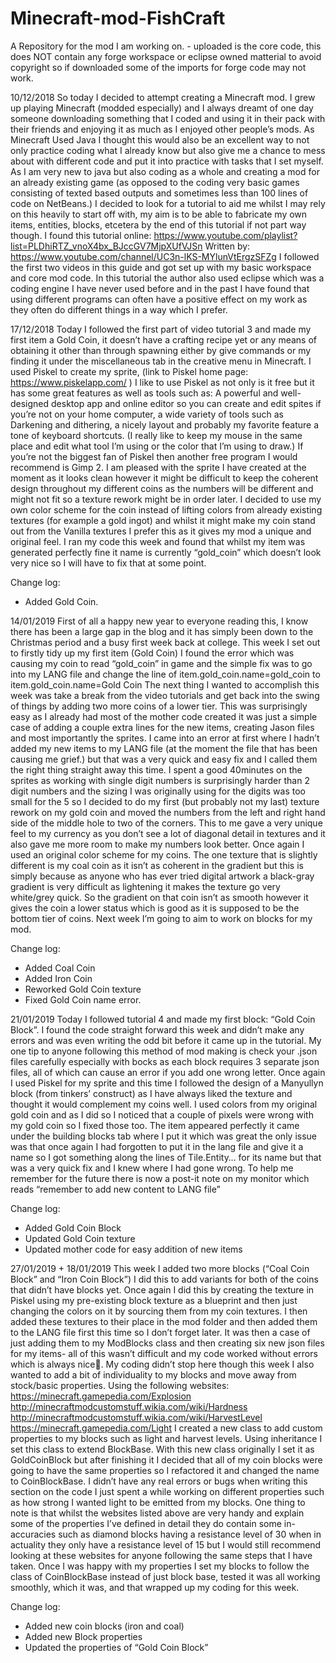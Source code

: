 # Minecraft-mod-FishCraft
A Repository for the mod I am working on. - uploaded is the core code, this does NOT contain any forge workspace or eclipse owned matterial to avoid copyright so if downloaded some of the imports for forge code may not work.

10/12/2018
So today I decided to attempt creating a Minecraft mod. I grew up playing Minecraft (modded especially) and I always dreamt of one day someone downloading something that I coded and using it in their pack with their friends and enjoying it as much as I enjoyed other people’s mods. As Minecraft Used Java I thought this would also be an excellent way to not only practice coding what I already know but also give me a chance to mess about with different code and put it into practice with tasks that I set myself. As I am very new to java but also coding as a whole and creating a mod for an already existing game (as opposed to the coding very basic games consisting of texted based outputs and sometimes less than 100 lines of code on NetBeans.) I decided to look for a tutorial to aid me whilst I may rely on this heavily to start off with, my aim is to be able to fabricate my own items, entities, blocks, etcetera by the end of this tutorial if not part way though. I found this tutorial online: https://www.youtube.com/playlist?list=PLDhiRTZ_vnoX4bx_BJccGV7MjpXUfVJSn
Written by:
https://www.youtube.com/channel/UC3n-lKS-MYlunVtErgzSFZg
I followed the first two videos in this guide and got set up with my basic workspace and core mod code. In this tutorial the author also used eclipse which was a coding engine I have never used before and in the past I have found that using different programs can often have a positive effect on my work as they often do different things in a way which I prefer.

17/12/2018
Today I followed the first part of video tutorial 3 and made my first item a Gold Coin, it doesn’t have a crafting recipe yet or any means of obtaining it other than through spawning either by give commands or my finding it under the miscellaneous tab in the creative menu in Minecraft. I used Piskel to create my sprite, (link to Piskel home page: https://www.piskelapp.com/ ) I like to use Piskel as not only is it free but it has some great features as well as tools such as: A powerful and well-designed desktop app and online editor so you can create and edit spites if you’re not on your home computer, a wide variety of tools such as Darkening and dithering, a nicely layout and probably my favorite feature a tone of keyboard shortcuts. (I really like to keep my mouse in the same place and edit what tool I’m using or the color that I’m using to draw.) If you’re not the biggest fan of Piskel then another free program I would recommend is Gimp 2. I am pleased with the sprite I have created at the moment as it looks clean however it might be difficult to keep the coherent design throughout my different coins as the numbers will be different and might not fit so a texture rework might be in order later. I decided to use my own color scheme for the coin instead of lifting colors from already existing textures (for example a gold ingot) and whilst it might make my coin stand out from the Vanilla textures I prefer this as it gives my mod a unique and original feel. I ran my code this week and found that whilst my item was generated perfectly fine it name is currently “gold_coin” which doesn’t look very nice so I will have to fix that at some point.

Change log:
-	Added Gold Coin.

14/01/2019
First of all a happy new year to everyone reading this, I know there has been a large gap in the blog and it has simply been down to the Christmas period and a busy first week back at college. This week I set out to firstly tidy up my first item (Gold Coin) I found the error which was causing my coin to read “gold_coin” in game and the simple fix was to go into my LANG file and change the line of 
item.gold_coin.name=gold_coin
to
item.gold_coin.name=Gold Coin
The next thing I wanted to accomplish this week was take a break from the video tutorials and get back into the swing of things by adding two more coins of a lower tier. This was surprisingly easy as I already had most of the mother code created it was just a simple case of adding a couple extra lines for the new items, creating Jason files and most importantly the sprites. I came into an error at first where I hadn’t added my new items to my LANG file (at the moment the file that has been causing me grief.) but that was a very quick and easy fix and I called them the right thing straight away this time. I spent a good 40minutes on the sprites as working with single digit numbers is surprisingly harder than 2 digit numbers and the sizing I was originally using for the digits was too small for the 5 so I decided to do my first (but probably not my last) texture rework on my gold coin and moved the numbers from the left and right hand side of the middle hole to two of the corners. This to me gave a very unique feel to my currency as you don’t see a lot of diagonal detail in textures and it also gave me more room to make my numbers look better. Once again I used an original color scheme for my coins. The one texture that is slightly different is my coal coin as it isn’t as coherent in the gradient but this is simply because as anyone who has ever tried digital artwork a black-gray gradient is very difficult as lightening it makes the texture go very white/grey quick. So the gradient on that coin isn’t as smooth however it gives the coin a lower status which is good as it is supposed to be the bottom tier of coins. Next week I’m going to aim to work on blocks for my mod.

Change log:
-	Added Coal Coin
-	Added Iron Coin
-	Reworked Gold Coin texture
-	Fixed Gold Coin name error.

21/01/2019
Today I followed tutorial 4 and made my first block: “Gold Coin Block”. I found the code straight forward this week and didn’t make any errors and was even writing the odd bit before it came up in the tutorial. My one tip to anyone following this method of mod making is check your .json files carefully especially with bocks as each block requires 3 separate json files, all of which can cause an error if you add one wrong letter. Once again I used Piskel for my sprite and this time I followed the design of a Manyullyn block (from tinkers’ construct) as I have always liked the texture and thought it would complement my coins well.  I used colors from my original gold coin and as I did so I noticed that a couple of pixels were wrong with my gold coin so I fixed those too. The item appeared perfectly it came under the building blocks tab where I put it which was great the only issue was that once again I had forgotten to put it in the lang file and give it a name so I got something along the lines of Tile.Entity… for its name but that was a very quick fix and I knew where I had gone wrong. To help me remember for the future there is now a post-it note on my monitor which reads “remember to add new content to LANG file”

Change log:
-	Added Gold Coin Block
-	Updated Gold Coin texture
-	Updated mother code for easy addition of new items

27/01/2019 + 18/01/2019
This week I added two more blocks (“Coal Coin Block” and “Iron Coin Block”) I did this to add variants for both of the coins that didn’t have blocks yet. Once again I did this by creating the texture in Piskel using my pre-existing block texture as a blueprint and then just changing the colors on it by sourcing them from my coin textures. I then added these textures to their place in the mod folder and then added them to the LANG file first this time so I don’t forget later. It was then a case of just adding them to my ModBlocks class and then creating six new json files for my items- all of this wasn’t difficult and my code worked without errors which is always nice. My coding didn’t stop here though this week I also wanted to add a bit of individuality to my blocks and move away from stock/basic properties. Using the following websites:
https://minecraft.gamepedia.com/Explosion
http://minecraftmodcustomstuff.wikia.com/wiki/Hardness
http://minecraftmodcustomstuff.wikia.com/wiki/HarvestLevel
https://minecraft.gamepedia.com/Light
I created a new class to add custom properties to my blocks such as light and harvest levels. Using inheritance I set this class to extend BlockBase. With this new class originally I set it as GoldCoinBlock but after finishing it I decided that all of my coin blocks were going to have the same properties so I refactored it and changed the name to CoinBlockBase. I didn’t have any real errors or bugs when writing this section on the code I just spent a while working on different properties such as how strong I wanted light to be emitted from my blocks. One thing to note is that whilst the websites listed above are very handy and explain some of the properties I’ve defined in detail they do contain some in-accuracies such as diamond blocks having a resistance level of 30 when in actuality they only have a resistance level of 15 but I would still recommend looking at these websites for anyone following the same steps that I have taken. Once I was happy with my properties I set my blocks to follow the class of CoinBlockBase instead of just block base, tested it was all working smoothly, which it was, and that wrapped up my coding for this week.

Change log:
-	Added new coin blocks (iron and coal)
-	Added new Block properties
-	Updated the properties of “Gold Coin Block”

